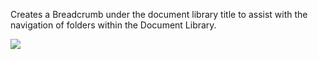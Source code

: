 Creates a Breadcrumb under the document library title to assist with the navigation of folders within the Document Library.

![](/folder-breadcrumb.png)